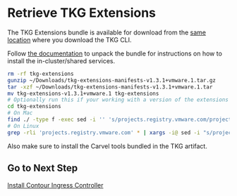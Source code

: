 # Retrieve TKG Extensions

The TKG Extensions bundle is available for download from the [same location](https://www.vmware.com/go/get-tkg) where you download the TKG CLI.

Follow [the documentation](https://docs.vmware.com/en/VMware-Tanzu-Kubernetes-Grid/1.3/vmware-tanzu-kubernetes-grid-13/GUID-extensions-index.html) to unpack the bundle for instructions on how to install the in-cluster/shared services.
```bash
rm -rf tkg-extensions
gunzip ~/Downloads/tkg-extensions-manifests-v1.3.1+vmware.1.tar.gz
tar -xzf ~/Downloads/tkg-extensions-manifests-v1.3.1+vmware.1.tar
mv tkg-extensions-v1.3.1+vmware.1 tkg-extensions
# Optionally run this if your working with a version of the extensions manifests prior to RTM or GA
cd tkg-extensions
# On Mac
find ./ -type f -exec sed -i '' 's/projects.registry.vmware.com/projects-stg.registry.vmware.com/' {} \;
# On Linux
grep -rli 'projects.registry.vmware.com' * | xargs -i@ sed -i "s/projects.registry.vmware.com/projects-stg.registry.vmware.com/g" @
```

Also make sure to install the Carvel tools bundled in the TKG artifact.

## Go to Next Step

[Install Contour Ingress Controller](06_contour_mgmt.md)
